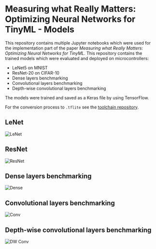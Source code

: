 # Measuring what Really Matters: Optimizing Neural Networks for TinyML - Models

This repository contains multiple Jupyter notebooks which were used for the implementation part of the paper *Measuring what Really Matters: Optimizing Neural Networks for TinyML*.
This repository contains the trained models which were evaluated and deployed on microcontrollers:

- LeNet5 on MNIST
- ResNet-20 on CIFAR-10
- Dense layers benchmarking
- Convolutional layers benchmarking
- Depth-wise convolutional layers benchmarking

The models were trained and saved as a Keras file by using TensorFlow.

For the conversion process to `.tflite` see the [toolchain repository](../TFLM-toolchain).


## LeNet

![LeNet](LeNet-MNIST.png)

## ResNet

![ResNet](01d_ResNet20_CIFAR-10.png)

## Dense layers benchmarking

![Dense](A_01ec_DenseBenchmark_varying-input_U-Y.png)

## Convolutional layers benchmarking

![Conv](A_01dg_ConvBenchmark_SingleConv_F-Y_K-3.png)

## Depth-wise convolutional layers benchmarking

![DW Conv](A_01f_Depthwise-Conv_f-1Y_K-3.png)